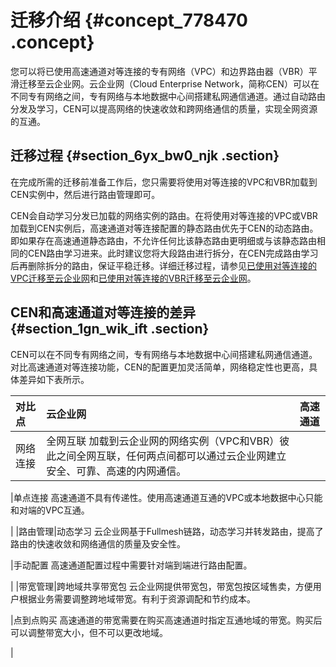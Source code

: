 # 迁移介绍 {#concept_778470 .concept}

您可以将已使用高速通道对等连接的专有网络（VPC）和边界路由器（VBR）平滑迁移至云企业网。云企业网（Cloud Enterprise Network，简称CEN）可以在不同专有网络之间，专有网络与本地数据中心间搭建私网通信通道。通过自动路由分发及学习，CEN可以提高网络的快速收敛和跨网络通信的质量，实现全网资源的互通。

## 迁移过程 {#section_6yx_bw0_njk .section}

在完成所需的迁移前准备工作后，您只需要将使用对等连接的VPC和VBR加载到CEN实例中，然后进行路由管理即可。

CEN会自动学习分发已加载的网络实例的路由。在将使用对等连接的VPC或VBR加载到CEN实例后，高速通道对等连接配置的静态路由优先于CEN的动态路由。即如果存在高速通道静态路由，不允许任何比该静态路由更明细或与该静态路由相同的CEN路由学习进来。此时建议您将大段路由进行拆分，在CEN完成路由学习后再删除拆分的路由，保证平稳迁移。详细迁移过程，请参见[已使用对等连接的VPC迁移至云企业网](cn.zh-CN/最佳实践/高速通道对等连接迁移方案/已使用对等连接的VPC迁移至云企业网.md#)和[已使用对等连接的VBR迁移至云企业网](cn.zh-CN/最佳实践/高速通道对等连接迁移方案/已使用对等连接的VBR迁移至云企业网.md#)。

## CEN和高速通道对等连接的差异 {#section_1gn_wik_ift .section}

CEN可以在不同专有网络之间，专有网络与本地数据中心间搭建私网通信通道。对比高速通道对等连接功能，CEN的配置更加灵活简单，网络稳定性也更高，具体差异如下表所示。

|对比点|云企业网|高速通道|
|:--|:---|:---|
|网络连接|全网互联 加载到云企业网的网络实例（VPC和VBR）彼此之间全网互联，任何两点间都可以通过云企业网建立安全、可靠、高速的内网通信。

 |单点连接 高速通道不具有传递性。使用高速通道互通的VPC或本地数据中心只能和对端的VPC互通。

 |
|路由管理|动态学习 云企业网基于Fullmesh链路，动态学习并转发路由，提高了路由的快速收敛和网络通信的质量及安全性。

 |手动配置 高速通道配置过程中需要针对端到端进行路由配置。

 |
|带宽管理|跨地域共享带宽包 云企业网提供带宽包，带宽包按区域售卖，方便用户根据业务需要调整跨地域带宽。有利于资源调配和节约成本。

 |点到点购买 高速通道的带宽需要在购买高速通道时指定互通地域的带宽。购买后可以调整带宽大小，但不可以更改地域。

 |

